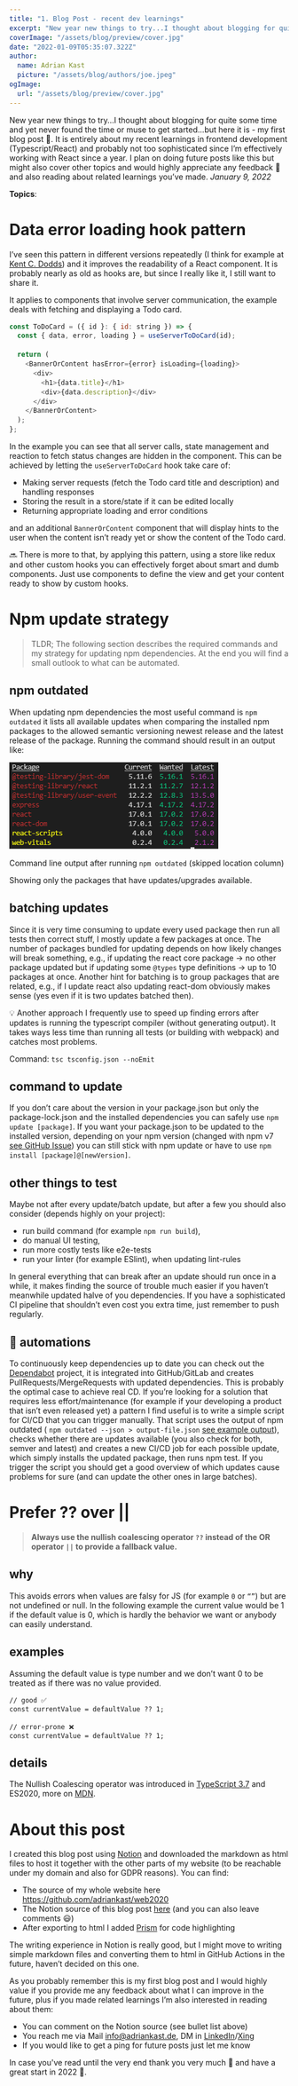 ```yaml
---
title: "1. Blog Post - recent dev learnings"
excerpt: "New year new things to try...I thought about blogging for quite some time and yet never found the time or muse to get started...but here it is - my first blog post 🎉. It is entirely about my recent learnings in frontend development (Typescript/React) and probably not too sophisticated since I’m effectively working with React since a year. I plan on doing future posts like this but might also cover other topics and would highly appreciate any feedback 🙏 and also reading about related learnings you’ve made."
coverImage: "/assets/blog/preview/cover.jpg"
date: "2022-01-09T05:35:07.322Z"
author:
  name: Adrian Kast
  picture: "/assets/blog/authors/joe.jpeg"
ogImage:
  url: "/assets/blog/preview/cover.jpg"
---
```


New year new things to try...I thought about blogging for quite some time and yet never found the time or muse to get started...but here it is - my first blog post 🎉. It is entirely about my recent learnings in frontend development (Typescript/React) and probably not too sophisticated since I’m effectively working with React since a year. I plan on doing future posts like this but might also cover other topics and would highly appreciate any feedback 🙏 and also reading about related learnings you’ve made. _January 9, 2022_

**Topics**:

# Data error loading hook pattern

I’ve seen this pattern in different versions repeatedly (I think for example at [Kent C. Dodds](https://twitter.com/kentcdodds)) and it improves the readability of a React component. It is probably nearly as old as hooks are, but since I really like it, I still want to share it.

It applies to components that involve server communication, the example deals with fetching and displaying a Todo card.

```javascript
const ToDoCard = ({ id }: { id: string }) => {
  const { data, error, loading } = useServerToDoCard(id);

  return (
    <BannerOrContent hasError={error} isLoading={loading}>
      <div>
        <h1>{data.title}</h1>
        <div>{data.description}</div>
      </div>
    </BannerOrContent>
  );
};
```

In the example you can see that all server calls, state management and reaction to fetch status changes are hidden in the component. This can be achieved by letting the `useServerToDoCard` hook take care of:

- Making server requests (fetch the Todo card title and description) and handling responses
- Storing the result in a store/state if it can be edited locally
- Returning appropriate loading and error conditions

and an additional `BannerOrContent` component that will display hints to the user when the content isn’t ready yet or show the content of the Todo card.

<aside>
🔜 There is more to that, by applying this pattern, using a store like redux and other custom hooks you can effectively forget about smart and dumb components. Just use components to define the view and get your content ready to show by custom hooks.

</aside>

# Npm update strategy

> TLDR; The following section describes the required commands and my strategy for updating npm dependencies. At the end you will find a small outlook to what can be automated.

## npm outdated

When updating npm dependencies the most useful command is `npm outdated` it lists all available updates when comparing the installed npm packages to the allowed semantic versioning newest release and the latest release of the package. Running the command should result in an output like:

![Command line output after running `npm outdated` (skipped location column)](assets/posts/../../../public/assets/blog/first-post/Untitled.png)

Command line output after running `npm outdated` (skipped location column)

Showing only the packages that have updates/upgrades available.

## batching updates

Since it is very time consuming to update every used package then run all tests then correct stuff, I mostly update a few packages at once. The number of packages bundled for updating depends on how likely changes will break something, e.g., if updating the react core package → no other package updated but if updating some `@types` type definitions → up to 10 packages at once. Another hint for batching is to group packages that are related, e.g., if I update react also updating react-dom obviously makes sense (yes even if it is two updates batched then).

<aside>
💡 Another approach I frequently use to speed up finding errors after updates is running the typescript compiler (without generating output). It takes ways less time than running all tests (or building with webpack) and catches most problems.

Command: `tsc tsconfig.json --noEmit`

</aside>

## command to update

If you don’t care about the version in your package.json but only the package-lock.json and the installed dependencies you can safely use `npm update [package]`. If you want your package.json to be updated to the installed version, depending on your npm version (changed with npm v7 [see GitHub Issue](https://github.com/npm/cli/issues/2704)) you can still stick with npm update or have to use `npm install [package]@[newVersion]`.

## other things to test

Maybe not after every update/batch update, but after a few you should also consider (depends highly on your project):

- run build command (for example `npm run build`),
- do manual UI testing,
- run more costly tests like e2e-tests
- run your linter (for example ESlint), when updating lint-rules

In general everything that can break after an update should run once in a while, it makes finding the source of trouble much easier if you haven’t meanwhile updated halve of you dependencies. If you have a sophisticated CI pipeline that shouldn’t even cost you extra time, just remember to push regularly.

## 🤖 automations

To continuously keep dependencies up to date you can check out the [Dependabot](https://github.com/dependabot/dependabot-core) project, it is integrated into GitHub/GitLab and creates PullRequests/MergeRequests with updated dependencies. This is probably the optimal case to achieve real CD. If you’re looking for a solution that requires less effort/maintenance (for example if your developing a product that isn’t even released yet) a pattern I find useful is to write a simple script for CI/CD that you can trigger manually. That script uses the output of npm outdated ( `npm outdated --json > output-file.json` [see example output](https://gist.github.com/adriankast/da642549df400a7a4e843cc4f5e280d3)), checks whether there are updates available (you also check for both, semver and latest) and creates a new CI/CD job for each possible update, which simply installs the updated package, then runs npm test. If you trigger the script you should get a good overview of which updates cause problems for sure (and can update the other ones in large batches).

# Prefer ?? over ||

> **Always use the nullish coalescing operator `??` instead of the OR operator `||` to provide a fallback value.**

## why

This avoids errors when values are falsy for JS (for example `0` or `“”`) but are not undefined or null. In the following example the current value would be 1 if the default value is 0, which is hardly the behavior we want or anybody can easily understand.

## examples

Assuming the default value is type number and we don’t want 0 to be treated as if there was no value provided.

```tsx
// good ✅
const currentValue = defaultValue ?? 1;

// error-prone ❌
const currentValue = defaultValue ?? 1;
```

## details

The Nullish Coalescing operator was introduced in [TypeScript 3.7](https://www.typescriptlang.org/docs/handbook/release-notes/typescript-3-7.html#nullish-coalescing) and ES2020, more on [MDN](https://developer.mozilla.org/en-US/docs/Web/JavaScript/Reference/Operators/Nullish_coalescing_operator).

# About this post

I created this blog post using [Notion](https://www.notion.so/) and downloaded the markdown as html files to host it together with the other parts of my website (to be reachable under my domain and also for GDPR reasons). You can find:

- The source of my whole website here https://github.com/adriankast/web2020
- The Notion source of this blog post [here](https://www.notion.so/1-Blog-Post-recent-dev-learnings-6e102dedf604410898278be45274659c) (and you can also leave comments 😃)
- After exporting to html I added [Prism](https://prismjs.com/) for code highlighting

The writing experience in Notion is really good, but I might move to writing simple markdown files and converting them to html in GitHub Actions in the future, haven’t decided on this one.

As you probably remember this is my first blog post and I would highly value if you provide me any feedback about what I can improve in the future, plus if you made related learnings I’m also interested in reading about them:

- You can comment on the Notion source (see bullet list above)
- You reach me via Mail [info@adriankast.de](mailto:info@adriankast.de), DM in [LinkedIn](https://www.linkedin.com/in/adriankast/)/[Xing](https://www.xing.com/profile/Adrian_Kast2/cv)
- If you would like to get a ping for future posts just let me know

In case you've read until the very end thank you very much 🤗 and have a great start in 2022 🚀.
